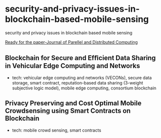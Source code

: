 # security-and-privacy-issues-in-blockchain-based-mobile-sensing
security and privacy issues in blockchain based mobile sensing

[Ready for the paper-Journal of Parellel and Distributed Computing](https://www.journals.elsevier.com/journal-of-parallel-and-distributed-computing/call-for-papers/blockchain-enabled-secure-communications)

## Blockchain for Secure and Efﬁcient Data Sharing in Vehicular Edge Computing and Networks 
- tech:  vehicular edge computing and networks (VECONs), secure data storage, smart contract, reputation-based data sharing (3-weight subjective logic model), mobile edge computing, consortium blockchain

## Privacy Preserving and Cost Optimal Mobile Crowdsensing using Smart Contracts on Blockchain
- tech: mobile crowd sensing, smart contracts
